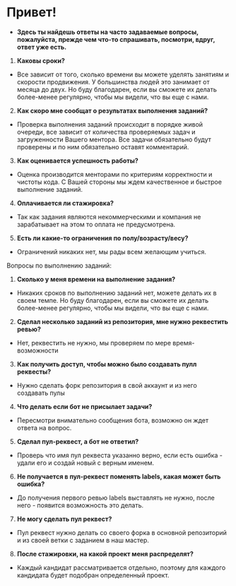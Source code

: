 # Привет!
* __Здесь ты найдешь ответы на часто задаваемые вопросы, пожалуйста, прежде чем что-то спрашивать, посмотри, вдруг, ответ уже есть.__
1) 	**Каковы сроки?** 
- Все зависит от того, сколько времени вы можете уделять занятиям и скорости продвижения. У большинства людей это занимает от месяца до двух. Но буду благодарен, если вы сможете их делать более-менее регулярно, чтобы мы видели, что вы еще с нами.
2) **Как скоро мне сообщат о результатах выполнения заданий?**
- Проверка выполнения заданий происходит в порядке живой очереди, все зависит от количества проверяемых задач и загруженности Вашего ментора. Все задачи обязательно будут проверены и по ним обязательно оставят комментарий.
3) **Как оценивается успешность работы?**
- Оценка производится менторами по критериям корректности и чистоты кода. С Вашей стороны мы ждем качественное и быстрое выполнение заданий.
4) **Оплачивается ли стажировка?**
- Так как задания являются некоммерческими и компания не зарабатывает на этом то оплата не предусмотрена.
5) **Есть ли какие-то ограничения по полу/возрасту/весу?**
- Ограничений никаких нет, мы рады всем желающим учиться.
 
Вопросы по выполнению заданий:
1.	**Сколько у меня времени на выполнение задания?**
- Никаких сроков по выполнению заданий нет, можете делать их в своем темпе. Но буду благодарен, если вы сможете их делать более-менее регулярно, чтобы мы видели, что вы еще с нами.
2.	**Сделал несколько заданий из репозитория, мне нужно реквестить ревью?**
- Нет, реквестить не нужно, мы проверяем по мере время-возможности
3.	**Как получить доступ, чтобы можно было создавать пулл реквесты?** 
- Нужно сделать форк репозитория в свой аккаунт и из него создавать пулы
4.	**Что делать если бот не присылает задачи?**
- Пересмотри внимательно сообщения бота, возможно он ждет ответа на вопрос.
5.	**Сделал пул-реквест, а бот не ответил?**
- Проверь что имя пул реквеста указанно верно, если есть ошибка - удали его и создай новый с верным именем.
6.	**Не получается в пул-реквест поменять labels, какая может быть ошибка?**
- До получения первого ревью labels выставлять не нужно, после него - появится возможность это делать.
7.	**Не могу сделать пул реквест?**
- Пул реквест нужно делать со своего форка в основной репозиторий и из своей ветки с заданием в наш мастер.
8.	**После стажировки, на какой проект меня распределят?**
- Каждый кандидат рассматривается отдельно, поэтому для каждого кандидата будет подобран определенный проект.
